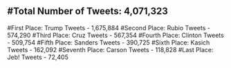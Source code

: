 #Total Number of Tweets: 4,071,323 
---
#First Place: Trump Tweets - 1,675,884
#Second Place: Rubio Tweets - 574,290
#Third Place: Cruz Tweets - 567,354
#Fourth Place: Clinton Tweets - 509,754
#Fifth Place: Sanders Tweets - 390,725
#Sixth Place: Kasich Tweets - 162,092
#Seventh Place: Carson Tweets - 118,828
#Last Place: Jeb! Tweets - 72,405
